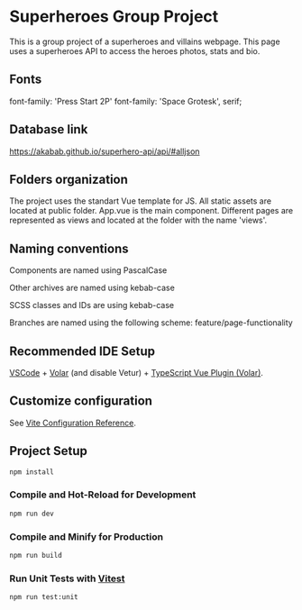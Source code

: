# Superheroes Group Project

This is a group project of a superheroes and villains webpage. This page uses a superheroes API to access the heroes photos, stats and bio.

## Fonts 

font-family: 'Press Start 2P'
font-family: 'Space Grotesk', serif;

## Database link

https://akabab.github.io/superhero-api/api/#alljson

## Folders organization

The project uses the standart Vue template for JS. All static assets are located at public folder. App.vue is the main component. Different pages are represented as views and located at the folder with the name 'views'.

## Naming conventions

Components are named using PascalCase

Other archives are named using kebab-case

SCSS classes and IDs are using kebab-case

Branches are named using the following scheme: feature/page-functionality

## Recommended IDE Setup

[VSCode](https://code.visualstudio.com/) + [Volar](https://marketplace.visualstudio.com/items?itemName=Vue.volar) (and disable Vetur) + [TypeScript Vue Plugin (Volar)](https://marketplace.visualstudio.com/items?itemName=Vue.vscode-typescript-vue-plugin).

## Customize configuration

See [Vite Configuration Reference](https://vitejs.dev/config/).

## Project Setup

```sh
npm install
```

### Compile and Hot-Reload for Development

```sh
npm run dev
```

### Compile and Minify for Production

```sh
npm run build
```

### Run Unit Tests with [Vitest](https://vitest.dev/)

```sh
npm run test:unit
```

